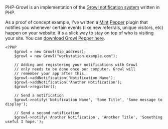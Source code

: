 PHP-Growl is an implementation of the [Growl notification system](http://growl.info) written in PHP.

As a proof of concept example, I've written a [Mint](http://haveamint.com) [Pepper](http://haveamint.com/peppermill/) plugin that notifies you whenever certain events (like new referrals, unique visitors, etc) happen on your website. It's a slick way to stay on top of who is visiting your site. You can [download Growl Pepper here](http://www.haveamint.com/peppermill/pepper/49/growl/).

    <?PHP
        $growl = new Growl($ip_address);
        $growl = new Growl("workstation.example.com");
		
        // Adding and registering your notifications with Growl
        // only needs to be done once per computer. Growl will
        // remember your app after this.
        $growl->addNotification('Notification Name');
        $growl->addNotification('Another Notification');
        $growl->register();
        
        // Send a notification
        $growl->notify('Notification Name', 'Some Title', 'Some message to display');
        
        // Send a second notification
        $growl->notify('Another Notification', 'Another Title', 'Something useful I hope.');

